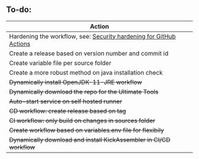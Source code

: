 ## To-do:

| Action  |
| --- |
| Hardening the workflow, see: [Security hardening for GitHub Actions](https://docs.github.com/en/actions/security-guides/security-hardening-for-github-actions)  |
| Create a release based on version number and commit id  |
| Create variable file per source folder |
| Create a more robust method on java installation check |
| ~~Dynamically install OpenJDK-11-JRE workflow~~ |
| ~~Dynamically download the repo for the Ultimate Tools~~  | 
| ~~Auto-start service on self hosted runner~~  |
| ~~CD workflow: create release based on tag~~  |
| ~~CI workflow: only build on changes in sources folder~~  |
| ~~Create workflow based on variables.env file for flexibily~~ |
| ~~Dynamically download and install KickAssembler in CI/CD workflow~~  |
